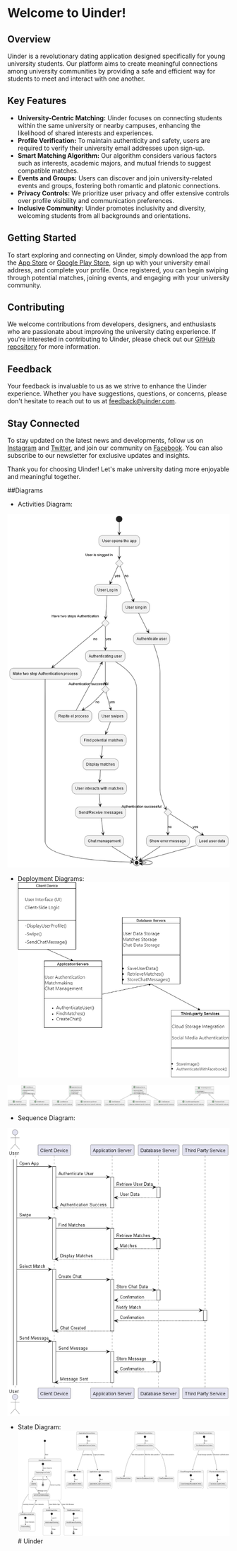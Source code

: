 # Welcome to Uinder!

## Overview
Uinder is a revolutionary dating application designed specifically for young university students. Our platform aims to create meaningful connections among university communities by providing a safe and efficient way for students to meet and interact with one another.

## Key Features
- **University-Centric Matching:** Uinder focuses on connecting students within the same university or nearby campuses, enhancing the likelihood of shared interests and experiences.
- **Profile Verification:** To maintain authenticity and safety, users are required to verify their university email addresses upon sign-up.
- **Smart Matching Algorithm:** Our algorithm considers various factors such as interests, academic majors, and mutual friends to suggest compatible matches.
- **Events and Groups:** Users can discover and join university-related events and groups, fostering both romantic and platonic connections.
- **Privacy Controls:** We prioritize user privacy and offer extensive controls over profile visibility and communication preferences.
- **Inclusive Community:** Uinder promotes inclusivity and diversity, welcoming students from all backgrounds and orientations.

## Getting Started
To start exploring and connecting on Uinder, simply download the app from the [App Store](#) or [Google Play Store](#), sign up with your university email address, and complete your profile. Once registered, you can begin swiping through potential matches, joining events, and engaging with your university community.

## Contributing
We welcome contributions from developers, designers, and enthusiasts who are passionate about improving the university dating experience. If you're interested in contributing to Uinder, please check out our [GitHub repository](#) for more information.

## Feedback
Your feedback is invaluable to us as we strive to enhance the Uinder experience. Whether you have suggestions, questions, or concerns, please don't hesitate to reach out to us at [feedback@uinder.com](mailto:feedback@uinder.com).

## Stay Connected
To stay updated on the latest news and developments, follow us on [Instagram](#) and [Twitter](#), and join our community on [Facebook](#). You can also subscribe to our newsletter for exclusive updates and insights.

Thank you for choosing Uinder! Let's make university dating more enjoyable and meaningful together.


##Diagrams

- Activities Diagram:

![Activities Diagram](Docs/activity_diagram/out/user_1.png)

- Deployment Diagrams:
![Deployment Diagram](Docs/deployment_diagram/out/18_03_24.png)

![Deployment Diagram](Docs/deployment_diagram/out/app.png)

- Sequence Diagram:

![Sequence Diagram](Docs/sequence_diagram/out/class_18.png)

- State Diagram:
![State Diagram](Docs/state_diagram/out/main.png)# Uinder
